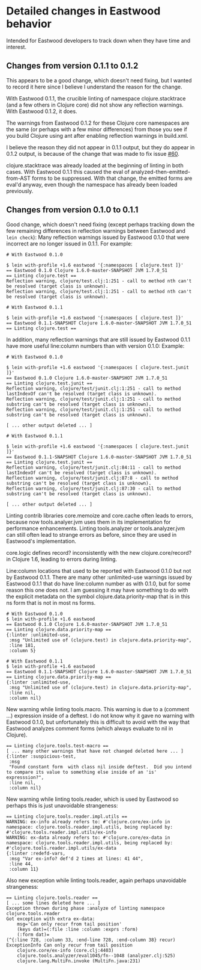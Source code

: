 # Detailed changes in Eastwood behavior

Intended for Eastwood developers to track down when they have time and
interest.

## Changes from version 0.1.1 to 0.1.2

This appears to be a good change, which doesn't need fixing, but I
wanted to record it here since I believe I understand the reason for
the change.

With Eastwood 0.1.1, the crucible linting of namespace
clojure.stacktrace (and a few others in Clojure core) did not show any
reflection warnings.  With Eastwood 0.1.2, it does.

The warnings from Eastwood 0.1.2 for these Clojure core namespaces are
the same (or perhaps with a few minor differences) from those you see
if you build Clojure using ant after enabling reflection warnings in
build.xml.

I believe the reason they did not appear in 0.1.1 output, but they do
appear in 0.1.2 output, is because of the change that was made to fix
issue [#60](https://github.com/jonase/eastwood/issues/60).

clojure.stacktrace was already loaded at the beginning of linting in
both cases.  With Eastwood 0.1.1 this caused the eval of
analyzed-then-emitted-from-AST forms to be suppressed.  With that
change, the emitted forms are eval'd anyway, even though the namespace
has already been loaded previously.


## Changes from version 0.1.0 to 0.1.1

Good change, which doesn't need fixing (except perhaps tracking down
the few remaining differences in reflection warnings between Eastwood
and `lein check`): Many reflection warnings issued by Eastwood 0.1.0
that were incorrect are no longer issued in 0.1.1.  For example:

    # With Eastwood 0.1.0

    $ lein with-profile +1.6 eastwood '{:namespaces [ clojure.test ]}'
    == Eastwood 0.1.0 Clojure 1.6.0-master-SNAPSHOT JVM 1.7.0_51
    == Linting clojure.test ==
    Reflection warning, clojure/test.clj:1:251 - call to method nth can't be resolved (target class is unknown).
    Reflection warning, clojure/test.clj:1:251 - call to method nth can't be resolved (target class is unknown).

    # With Eastwood 0.1.1

    $ lein with-profile +1.6 eastwood '{:namespaces [ clojure.test ]}'
    == Eastwood 0.1.1-SNAPSHOT Clojure 1.6.0-master-SNAPSHOT JVM 1.7.0_51
    == Linting clojure.test ==


In addition, many reflection warnings that are still issued by
Eastwood 0.1.1 have more useful line:column numbers than with version
0.1.0: Example:

    # With Eastwood 0.1.0

    $ lein with-profile +1.6 eastwood '{:namespaces [ clojure.test.junit ]}'
    == Eastwood 0.1.0 Clojure 1.6.0-master-SNAPSHOT JVM 1.7.0_51
    == Linting clojure.test.junit ==
    Reflection warning, clojure/test/junit.clj:1:251 - call to method lastIndexOf can't be resolved (target class is unknown).
    Reflection warning, clojure/test/junit.clj:1:251 - call to method substring can't be resolved (target class is unknown).
    Reflection warning, clojure/test/junit.clj:1:251 - call to method substring can't be resolved (target class is unknown).

    [ ... other output deleted ... ]

    # With Eastwood 0.1.1

    $ lein with-profile +1.6 eastwood '{:namespaces [ clojure.test.junit ]}'
    == Eastwood 0.1.1-SNAPSHOT Clojure 1.6.0-master-SNAPSHOT JVM 1.7.0_51
    == Linting clojure.test.junit ==
    Reflection warning, clojure/test/junit.clj:84:11 - call to method lastIndexOf can't be resolved (target class is unknown).
    Reflection warning, clojure/test/junit.clj:87:8 - call to method substring can't be resolved (target class is unknown).
    Reflection warning, clojure/test/junit.clj:87:30 - call to method substring can't be resolved (target class is unknown).

    [ ... other output deleted ... ]


Linting contrib libraries core.memoize and core.cache often leads to
errors, because now tools.analyer.jvm uses them in its implementation
for performance enhancements.  Linting tools.analyzer or
tools.analyzer.jvm can still often lead to strange errors as before,
since they are used in Eastwood's implementation.

core.logic defines record? inconsistently with the new
clojure.core/record? in Clojure 1.6, leading to errors during linting.

Line:column locations that used to be reported with Eastwood 0.1.0 but
not by Eastwood 0.1.1.  There are many other :unlimited-use warnings
issued by Eastwood 0.1.1 that do have line:column number as with
0.1.0, but for some reason this one does not.  I am guessing it may
have something to do with the explicit metadata on the symbol
clojure.data.priority-map that is in this ns form that is not in most
ns forms.

    # With Eastwood 0.1.0
    $ lein with-profile +1.6 eastwood
    == Eastwood 0.1.0 Clojure 1.6.0-master-SNAPSHOT JVM 1.7.0_51
    == Linting clojure.data.priority-map ==
    {:linter :unlimited-use,
     :msg "Unlimited use of (clojure.test) in clojure.data.priority-map",
     :line 181,
     :column 5}

    # With Eastwood 0.1.1
    $ lein with-profile +1.6 eastwood
    == Eastwood 0.1.1-SNAPSHOT Clojure 1.6.0-master-SNAPSHOT JVM 1.7.0_51
    == Linting clojure.data.priority-map ==
    {:linter :unlimited-use,
     :msg "Unlimited use of (clojure.test) in clojure.data.priority-map",
     :line nil,
     :column nil}

New warning while linting tools.macro.  This warning is due to a
(comment ...) expression inside of a deftest.  I do not know why it
gave no warning with Eastwood 0.1.0, but unfortunately this is
difficult to avoid with the way that Eastwood analyzes comment forms
(which always evaluate to nil in Clojure).

    == Linting clojure.tools.test-macro ==
    [ ... many other warnings that have not changed deleted here ... ]
    {:linter :suspicious-test,
     :msg
     "Found constant form  with class nil inside deftest.  Did you intend to compare its value to something else inside of an 'is' expresssion?",
     :line nil,
     :column nil}

New warning while linting tools.reader, which is used by Eastwood so
perhaps this is just unavoidable strangeness:

    == Linting clojure.tools.reader.impl.utils ==
    WARNING: ex-info already refers to: #'clojure.core/ex-info in namespace: clojure.tools.reader.impl.utils, being replaced by: #'clojure.tools.reader.impl.utils/ex-info
    WARNING: ex-data already refers to: #'clojure.core/ex-data in namespace: clojure.tools.reader.impl.utils, being replaced by: #'clojure.tools.reader.impl.utils/ex-data
    {:linter :redefd-vars,
     :msg "Var ex-info? def'd 2 times at lines: 41 44",
     :line 44,
     :column 11}

Also new exception while linting tools.reader, again perhaps
unavoidable strangeness:

    == Linting clojure.tools.reader ==
    [ ... some lines deleted here ... ]
    Exception thrown during phase :analyze of linting namespace clojure.tools.reader
    Got exception with extra ex-data:
        msg='Can only recur from tail position'
        (keys dat)=(:file :line :column :exprs :form)
        (:form dat)=
    (^{:line 728, :column 33, :end-line 728, :end-column 38} recur)
    ExceptionInfo Can only recur from tail position
	    clojure.core/ex-info (core.clj:4403)
	    clojure.tools.analyzer/eval1045/fn--1048 (analyzer.clj:525)
	    clojure.lang.MultiFn.invoke (MultiFn.java:231)
